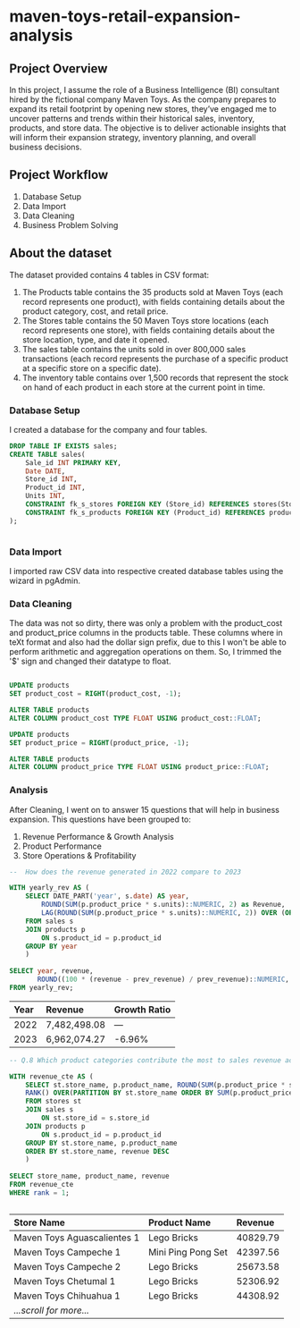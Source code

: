 # maven-toys-retail-expansion-analysis

## Project Overview
In this project, I assume the role of a Business Intelligence (BI) consultant hired by the fictional company Maven Toys. As the company prepares to expand its retail footprint by opening new stores, they’ve engaged me to uncover patterns and trends within their historical sales, inventory, products, and store data. The objective is to deliver actionable insights that will inform their expansion strategy, inventory planning, and overall business decisions.

## Project Workflow
1. Database Setup
2. Data Import
3. Data Cleaning
4. Business Problem Solving

## About the dataset

The dataset provided contains 4 tables in CSV format:

1. The Products table contains the 35 products sold at Maven Toys (each record represents one product), with fields containing details about the product category, cost, and retail price.
2. The Stores table contains the 50 Maven Toys store locations (each record represents one store), with fields containing details about the store location, type, and date it opened.
3. The sales table contains the units sold in over 800,000 sales transactions (each record represents the purchase of a specific product at a specific store on a specific date).
4. The inventory table contains over 1,500 records that represent the stock on hand of each product in each store at the current point in time.

### Database Setup
I created a database for the company and four tables.

``` sql
DROP TABLE IF EXISTS sales;
CREATE TABLE sales(
	Sale_id INT PRIMARY KEY,
	Date DATE,
	Store_id INT,
	Product_id INT,
	Units INT,
	CONSTRAINT fk_s_stores FOREIGN KEY (Store_id) REFERENCES stores(Store_id),
	CONSTRAINT fk_s_products FOREIGN KEY (Product_id) REFERENCES products(Product_id)
);
```


``` sql

```
### Data Import

I imported raw CSV data into respective created database tables using the wizard in pgAdmin.

### Data Cleaning

The data was not so dirty, there was only a problem with the product_cost and product_price columns in the products table. These columns where in teXt format and also had the dollar sign prefix, due to this I won't be able to perform arithmetic and aggregation operations on them. So, I trimmed the '$' sign and changed their datatype to float.

``` sql

UPDATE products
SET product_cost = RIGHT(product_cost, -1);

ALTER TABLE products
ALTER COLUMN product_cost TYPE FLOAT USING product_cost::FLOAT;

UPDATE products
SET product_price = RIGHT(product_price, -1);

ALTER TABLE products
ALTER COLUMN product_price TYPE FLOAT USING product_price::FLOAT;

```
### Analysis
After Cleaning, I went on to answer 15 questions that will help in business expansion. This questions have been grouped to:

1. Revenue Performance & Growth Analysis
2. Product Performance
3. Store Operations & Profitability

``` sql
--  How does the revenue generated in 2022 compare to 2023

WITH yearly_rev AS (
	SELECT DATE_PART('year', s.date) AS year,
		ROUND(SUM(p.product_price * s.units)::NUMERIC, 2) as Revenue,
		LAG(ROUND(SUM(p.product_price * s.units)::NUMERIC, 2)) OVER (ORDER BY DATE_PART('year', s.date)) AS prev_revenue
	FROM sales s
	JOIN products p
		ON s.product_id = p.product_id
	GROUP BY year
	)
	
SELECT year, revenue,
       ROUND((100 * (revenue - prev_revenue) / prev_revenue)::NUMERIC, 2) AS growth_ratio
FROM yearly_rev;
```

| Year | Revenue    | Growth Ratio |
|:------|:------------|:----------------|
| 2022 | 7,482,498.08 | —              |
| 2023 | 6,962,074.27 | -6.96%         |

```sql
-- Q.8 Which product categories contribute the most to sales revenue across different stores?  

WITH revenue_cte AS (
	SELECT st.store_name, p.product_name, ROUND(SUM(p.product_price * s.units)::NUMERIC, 2) AS revenue, 
	RANK() OVER(PARTITION BY st.store_name ORDER BY SUM(p.product_price * s.units) DESC) AS rank
	FROM stores st
	JOIN sales s
		ON st.store_id = s.store_id
	JOIN products p
		ON s.product_id = p.product_id
	GROUP BY st.store_name, p.product_name
	ORDER BY st.store_name, revenue DESC
	)
	
SELECT store_name, product_name, revenue
FROM revenue_cte
WHERE rank = 1;
```

<div style="max-height: 250px; overflow-y: auto;">

| Store Name                  | Product Name      | Revenue   |
|:---------------------------|:-----------------|:----------|
| Maven Toys Aguascalientes 1 | Lego Bricks       | 40829.79  |
| Maven Toys Campeche 1       | Mini Ping Pong Set| 42397.56  |
| Maven Toys Campeche 2       | Lego Bricks       | 25673.58  |
| Maven Toys Chetumal 1       | Lego Bricks       | 52306.92  |
| Maven Toys Chihuahua 1      | Lego Bricks       | 44308.92  |
| *...scroll for more...*     |                   |           |

</div>
